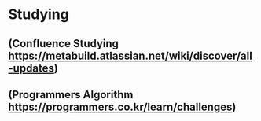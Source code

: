 # Studying
## (Confluence Studying https://metabuild.atlassian.net/wiki/discover/all-updates)

## (Programmers Algorithm   https://programmers.co.kr/learn/challenges)
